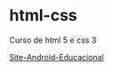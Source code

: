 # html-css
Curso de html 5 e css 3

<a href = "https://kaiquep12716.github.io/html-css/exercicios/d010">Site-Android-Educacional</a>
